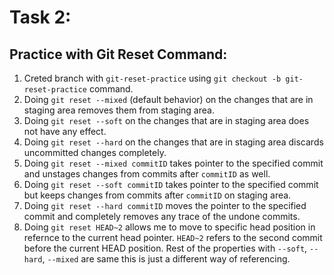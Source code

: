 
# Task 2: 
## Practice with Git Reset Command:

1. Creted branch with `git-reset-practice` using `git checkout -b git-reset-practice` command.
2. Doing `git reset --mixed` (default behavior) on the changes that are in staging area removes them from staging area.
3. Doing `git reset --soft` on the changes that are in staging area does not have any effect.
3. Doing `git reset --hard` on the changes that are in staging area discards uncommitted changes completely.
4. Doing `git reset --mixed commitID` takes pointer to the specified commit and unstages changes from commits after `commitID` as well.
5. Doing `git reset --soft commitID` takes pointer to the specified commit but keeps changes from commits after `commitID` on staging area.
6. Doing `git reset --hard commitID` moves the pointer to the specified commit and completely removes any trace of the undone commits.
7. Doing `git reset HEAD~2` allows me to move to specific head position in refernce to the current head pointer. `HEAD~2` refers to the second commit before the current HEAD position. Rest of the properties with `--soft`, `--hard`, `--mixed` are same this is just a different way of referencing.
